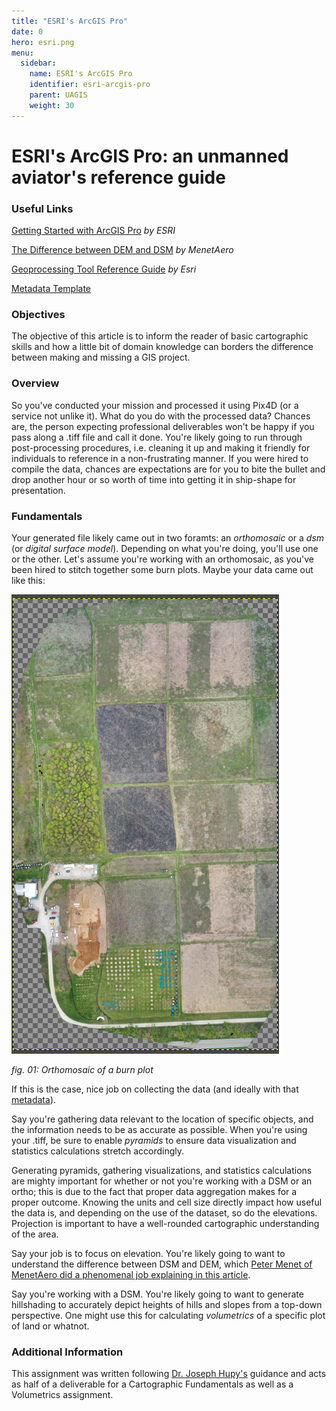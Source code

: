 ```yaml
---
title: "ESRI's ArcGIS Pro"
date: 0
hero: esri.png
menu:
  sidebar:
    name: ESRI's ArcGIS Pro
    identifier: esri-arcgis-pro
    parent: UAGIS
    weight: 30
---
```


# ESRI's ArcGIS Pro: an unmanned aviator's reference guide
### Useful Links
[Getting Started with ArcGIS Pro](https://www.esri.com/training/catalog/57630435851d31e02a43f007/getting-started-with-arcgis-pro/) _by ESRI_

[The Difference between DEM and DSM](https://menetaero.com/blog/drone-data-outputs) _by MenetAero_

[Geoprocessing Tool Reference Guide](https://pro.arcgis.com/en/pro-app/latest/tool-reference/main/arcgis-pro-tool-reference.htm) _by Esri_

[Metadata Template](static/files/metadata.docx)

### Objectives
  The objective of this article is to inform the reader of basic cartographic skills and how a little bit of domain knowledge can borders the difference between making and missing a GIS project.

### Overview
So you've conducted your mission and processed it using Pix4D (or a service not unlike it). What do you do with the processed data? Chances are, the person expecting professional deliverables won't be happy if you pass along a .tiff file and call it done. You're likely going to run through post-processing procedures, i.e. cleaning it up and making it friendly for individuals to reference in a non-frustrating manner. If you were hired to compile the data, chances are expectations are for you to bite the bullet and drop another hour or so worth of time into getting it in ship-shape for presentation.


### Fundamentals
Your generated file likely came out in two foramts: an _orthomosaic_ or a _dsm_ (or _digital surface model_). Depending on what you're doing, you'll use one or the other. Let's assume you're working with an orthomosaic, as you've been hired to stitch together some burn plots. Maybe your data came out like this:

  ![](ORTHO_BP.png)

_fig. 01: Orthomosaic of a burn plot_

If this is the case, nice job on collecting the data (and ideally with that [metadata](posts/uas/data-fund/)).

Say you're gathering data relevant to the location of specific objects, and the information needs to be as accurate as possible. When you're using your .tiff, be sure to enable _pyramids_ to ensure data visualization and statistics calculations stretch accordingly. 

Generating pyramids, gathering  visualizations, and statistics calculations are mighty important for whether or not you're working with a DSM or an ortho; this is due to the fact that proper data aggregation makes for a proper outcome. Knowing the units and cell size directly impact how useful the data is, and depending on the use of the dataset, so do the elevations. Projection is important to have a well-rounded cartographic understanding of the area.

Say your job is to focus on elevation. You're likely going to want to understand the difference between DSM and DEM, which [Peter Menet of MenetAero did a phenomenal job explaining in this article](https://menetaero.com/blog/drone-data-outputs). 

Say you're working with a DSM. You're likely going to want to generate hillshading to accurately depict heights of hills and slopes from a top-down perspective. One might use this for calculating _volumetrics_ of a specific plot of land or whatnot. 

### Additional Information
This assignment was written following [Dr. Joseph Hupy's](https://polytechnic.purdue.edu/profile/jhupy) guidance and acts as half of a deliverable for a Cartographic Fundamentals as well as a Volumetrics assignment. 